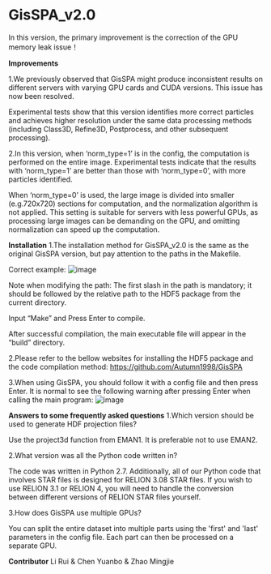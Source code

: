 # GisSPA_v2.0
In this version, the primary improvement is the correction of the GPU memory leak issue！





******Improvements******

  1.We previously observed that GisSPA might produce inconsistent results on different servers with varying GPU cards and CUDA versions. This issue has now been resolved.
  
  Experimental tests show that this version identifies more correct particles and achieves higher resolution under the same data processing methods (including Class3D, Refine3D, Postprocess, and other subsequent processing).

  2.In this version, when ‘norm_type=1’ is in the config, the computation is performed on the entire image. Experimental tests indicate that the results with ‘norm_type=1’ are better than those with ‘norm_type=0’, with more particles identified.
  
  When ‘norm_type=0’ is used, the large image is divided into smaller (e.g.720x720) sections for computation, and the normalization algorithm is not applied. This setting is suitable for servers with less powerful GPUs, as processing large images can be demanding on the GPU, and omitting normalization can speed up the computation.





******Installation******
  1.The installation method for GisSPA_v2.0 is the same as the original GisSPA version, but pay attention to the paths in the Makefile.
  
  Correct example:
![image](https://github.com/user-attachments/assets/c82f60c2-c2c9-4652-b031-9792b59fd045)

  Note when modifying the path: The first slash in the path is mandatory; it should be followed by the relative path to the HDF5 package from the current directory.
  
  Input “Make” and Press Enter to compile.
  
  After successful compilation, the main executable file will appear in the “build” directory.

  2.Please refer to the bellow websites for installing the HDF5 package and the code compilation method:
https://github.com/Autumn1998/GisSPA

  3.When using GisSPA, you should follow it with a config file and then press Enter. It is normal to see the following warning after pressing Enter when calling the main program:
  ![image](https://github.com/user-attachments/assets/592f4805-889e-4438-8525-3333adf96fbf)







******Answers to some frequently asked questions******
  1.Which version should be used to generate HDF projection files?
  
  Use the project3d function from EMAN1. It is preferable not to use EMAN2.

  2.What version was all the Python code written in?
  
  The code was written in Python 2.7. Additionally, all of our Python code that involves STAR files is designed for RELION 3.08 STAR files. If you wish to use RELION 3.1 or RELION 4, you will need to handle the conversion between different versions of RELION STAR files yourself.

  3.How does GisSPA use multiple GPUs?
  
  You can split the entire dataset into multiple parts using the 'first' and 'last' parameters in the config file. Each part can then be processed on a separate GPU.





******Contributor******
Li Rui & Chen Yuanbo & Zhao Mingjie

